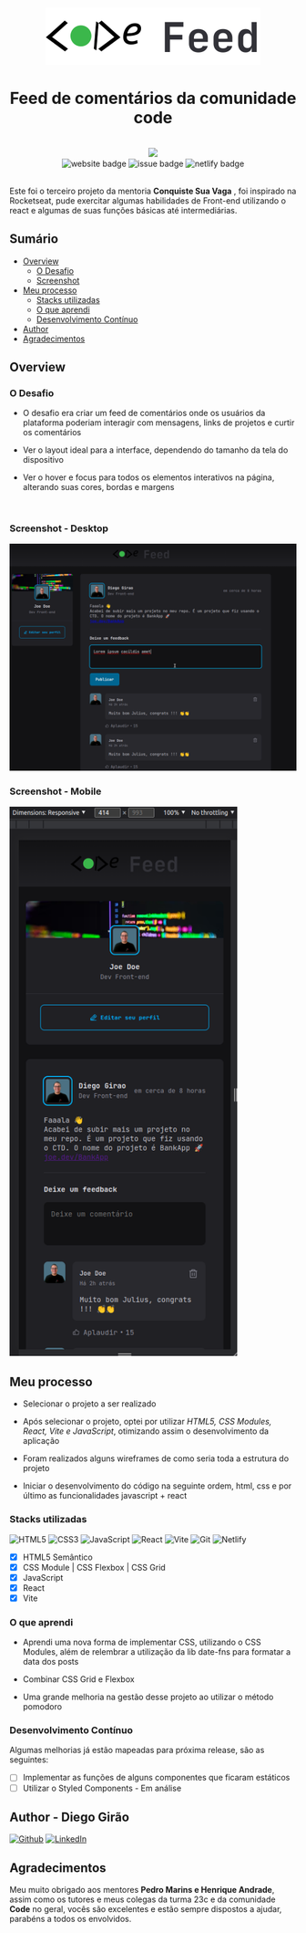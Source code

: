 <div align="center">
 <img src="src/assets/logo_code.svg" alt="logotipo code feed" />

# Feed de comentários da comunidade code

</div>

<br>
<div align="center">
<a href="https://code-feed.netlify.app/"><img width="310px" src="https://img.shields.io/badge/DEPLOY-https%3A%2F%2Fcode--feed.netlify.app%2F-00B37E?style=plastic&logo=netlify" /></a>

<br>
<img src="https://img.shields.io/website?down_color=tomato&down_message=offline&label=code-feed&style=plastic&up_&up_message=online&url=https%3A%2F%2Fcode-feed.netlify.app%2F" alt="website badge" />
<img src="https://img.shields.io/github/issues/Diego-Girao/code-feed?color=cyan&style=plastic" alt="issue badge" />
<img src="https://img.shields.io/netlify/f60a5740-e205-406b-b034-30e121d4fbd7?style=plastic" alt="netlify badge" />

</div>
<br>

Este foi o terceiro projeto da mentoria **Conquiste Sua Vaga** , foi inspirado na Rocketseat, pude exercitar algumas habilidades de Front-end utilizando o react e algumas de suas funções básicas até intermediárias.

## Sumário

- [Overview](#overview)
  - [O Desafio](#O-Desafio)
  - [Screenshot](#screenshot)
- [Meu processo](#Meu-processo)
  - [Stacks utilizadas](#Stacks-utilizadas)
  - [O que aprendi](#O-que-aprendi)
  - [Desenvolvimento Contínuo](#Desenvolvimento-Contínuo)
- [Author](#author)
- [Agradecimentos](#Agradecimentos)

## Overview

### O Desafio

- O desafio era criar um feed de comentários onde os usuários da plataforma poderiam interagir com mensagens, links de projetos e curtir os comentários

- Ver o layout ideal para a interface, dependendo do tamanho da tela do dispositivo

- Ver o hover e focus para todos os elementos interativos na página, alterando suas cores, bordas e margens

<br>

### **Screenshot - Desktop**

<img width="800px" src="src/assets/prints/desktop.png" alt="print da tela da versão desktop" />

<br>

### **Screenshot - Mobile**

<img width="400px" src="src/assets/prints/mobile.png" alt="print da tela da versão mobile" />

## Meu processo

- Selecionar o projeto a ser realizado

- Após selecionar o projeto, optei por utilizar _HTML5, CSS Modules, React, Vite e JavaScript_, otimizando assim o desenvolvimento da aplicação

- Foram realizados alguns wireframes de como seria toda a estrutura do projeto

- Iniciar o desenvolvimento do código na seguinte ordem, html, css e por último as funcionalidades javascript + react

### Stacks utilizadas

![HTML5](https://img.shields.io/badge/html5-%23E34F26.svg?style=Plastic&logo=html5&logoColor=white) ![CSS3](https://img.shields.io/badge/css3-%231572B6.svg?style=Plastic&logo=css3&logoColor=white) ![JavaScript](https://img.shields.io/badge/javascript-%23323330.svg?style=Plastic=javascript&logoColor=%23F7DF1E) ![React](https://img.shields.io/badge/react-%2320232a.svg?style=Plastic&logo=react&logoColor=%2361DAFB) ![Vite](https://img.shields.io/badge/vite-%23646CFF.svg?style=Plastic&logo=vite&logoColor=white) ![Git](https://img.shields.io/badge/git-%23F05033.svg?style=Plastic&logo=git&logoColor=white) ![Netlify](https://img.shields.io/badge/netlify-%23000000.svg?style=Plastic&logo=netlify&logoColor=#00C7B7)

- [x] HTML5 Semântico
- [x] CSS Module | CSS Flexbox | CSS Grid
- [x] JavaScript
- [x] React
- [x] Vite

### O que aprendi

- Aprendi uma nova forma de implementar CSS, utilizando o CSS Modules, além de relembrar a utilização da lib date-fns para formatar a data dos posts

- Combinar CSS Grid e Flexbox

- Uma grande melhoria na gestão desse projeto ao utilizar o método pomodoro

### Desenvolvimento Contínuo

Algumas melhorias já estão mapeadas para próxima release, são as seguintes:

- [ ] Implementar as funções de alguns componentes que ficaram estáticos
- [ ] Utilizar o Styled Components - Em análise

## Author - Diego Girão

[![Github](https://img.shields.io/badge/github-%23121011.svg?style=plastic&logo=github&logoColor=white)](https://github.com/diego-girao) [![LinkedIn](https://img.shields.io/badge/linkedin-%230077B5.svg?style=plastic&logo=linkedin&logoColor=white)](https://linkedin.com/in/diego-girao/)

## Agradecimentos

Meu muito obrigado aos mentores **Pedro Marins e Henrique Andrade**, assim como os tutores e meus colegas da turma 23c e da comunidade **Code** no geral, vocês são excelentes e estão sempre dispostos a ajudar, parabéns a todos os envolvidos.
